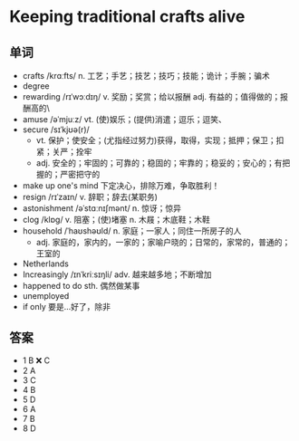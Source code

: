 # Keeping traditional crafts alive

## 单词
- crafts /krɑːfts/ n. 工艺；手艺；技艺；技巧；技能；诡计；手腕；骗术
- degree
- rewarding /rɪˈwɔːdɪŋ/ v. 奖励；奖赏；给以报酬 adj. 有益的；值得做的；报酬高的\
- amuse /əˈmjuːz/ vt. (使)娱乐；(提供)消遣；逗乐；逗笑、
- secure /sɪˈkjʊə(r)/
  - vt. 保护；使安全；(尤指经过努力)获得，取得，实现；抵押；保卫；扣紧；关严；拴牢
  - adj. 安全的；牢固的；可靠的；稳固的；牢靠的；稳妥的；安心的；有把握的；严密把守的
- make up one's mind 下定决心，排除万难，争取胜利！
- resign /rɪˈzaɪn/ v. 辞职；辞去(某职务)
- astonishment /əˈstɑːnɪʃmənt/ n. 惊讶；惊异
- clog /klɒɡ/ v. 阻塞；(使)堵塞 n. 木屐；木底鞋；木鞋
- household /ˈhaʊshəʊld/ n. 家庭；一家人；同住一所房子的人
  - adj. 家庭的，家内的，一家的；家喻户晓的；日常的，家常的，普通的；王室的
- Netherlands
- Increasingly /ɪnˈkriːsɪŋli/ adv. 越来越多地；不断增加
- happened to do sth. 偶然做某事
- unemployed
- if only 要是...好了，除非
  
## 答案
- 1 B ❌ C
- 2 A
- 3 C
- 4 B
- 5 D
- 6 A
- 7 B
- 8 D
